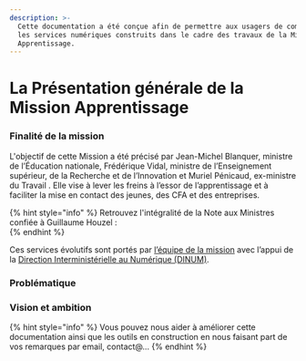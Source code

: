 ```yaml
---
description: >-
  Cette documentation a été conçue afin de permettre aux usagers de comprendre
  les services numériques construits dans le cadre des travaux de la Mission
  Apprentissage.
---
```


# La Présentation générale de la Mission Apprentissage

### **Finalité** **de la mission** 

L'objectif de cette Mission a été précisé par Jean-Michel Blanquer, ministre de l’Éducation nationale, Frédérique Vidal, ministre de l’Enseignement supérieur, de la Recherche et de l’Innovation et Muriel Pénicaud, ex-ministre du Travail . Elle vise à lever les freins à l’essor de l’apprentissage et à faciliter la mise en contact des jeunes, des CFA et des entreprises.

{% hint style="info" %}
Retrouvez l'intégralité de la Note aux Ministres confiée à Guillaume Houzel :   
{% endhint %}

Ces services évolutifs sont portés par [l’équipe de la mission](https://beta.gouv.fr/startups/apprentissage.html) avec l’appui de la [Direction Interministérielle au Numérique \(DINUM\)](https://www.numerique.gouv.fr/). 

### Problématique

### Vision et ambition

{% hint style="info" %}
Vous pouvez nous aider à améliorer cette documentation ainsi que les outils en construction en nous faisant part de vos remarques par email, contact@...
{% endhint %}



